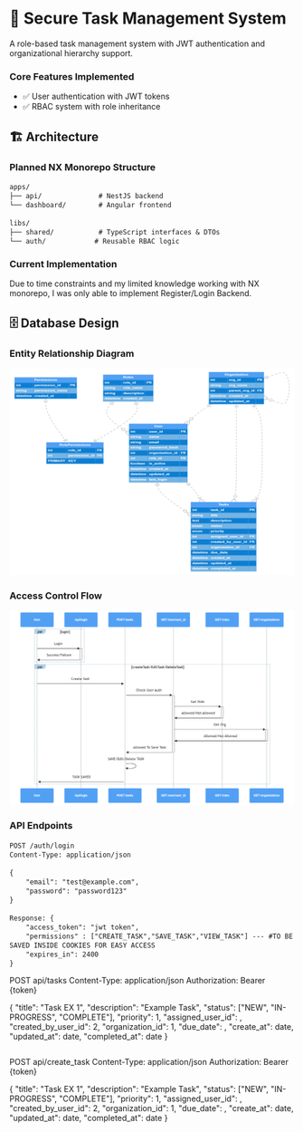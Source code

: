 # 🚀 Secure Task Management System

A role-based task management system with JWT authentication and organizational hierarchy support.

### Core Features Implemented

- ✅ User authentication with JWT tokens
- ✅ RBAC system with role inheritance

## 🏗️ Architecture

### Planned NX Monorepo Structure

```
apps/
├── api/              # NestJS backend
└── dashboard/        # Angular frontend

libs/
├── shared/           # TypeScript interfaces & DTOs
└── auth/            # Reusable RBAC logic
```

### Current Implementation

Due to time constraints and my limited knowledge working with NX monorepo, I was only able to implement Register/Login Backend.

## 🗄️ Database Design

### Entity Relationship Diagram

![Database Schema](./docs/erd-diagram.png)

### Access Control Flow

![Authorization Flow](./docs/sequence-diagram.png)

### API Endpoints

```
POST /auth/login
Content-Type: application/json

{
    "email": "test@example.com",
    "password": "password123"
}

Response: {
    "access_token": "jwt token",
    "permissions" : ["CREATE_TASK","SAVE_TASK","VIEW_TASK"] --- #TO BE SAVED INSIDE COOKIES FOR EASY ACCESS
    "expires_in": 2400
}

```

POST api/tasks
Content-Type: application/json
Authorization: Bearer {token}

{
"title": "Task EX 1",
"description": "Example Task",
"status": ["NEW", "IN-PROGRESS", "COMPLETE"],
"priority": 1,
"assigned_user_id": <null>,
"created_by_user_id": 2,
"organization_id": 1,
"due_date": <null>,
"create_at": date,
"updated_at": date,
"completed_at": date
}

```

```

POST api/create_task
Content-Type: application/json
Authorization: Bearer {token}

{
"title": "Task EX 1",
"description": "Example Task",
"status": ["NEW", "IN-PROGRESS", "COMPLETE"],
"priority": 1,
"assigned_user_id": <null>,
"created_by_user_id": 2,
"organization_id": 1,
"due_date": <null>,
"create_at": date,
"updated_at": date,
"completed_at": date
}

```

```
